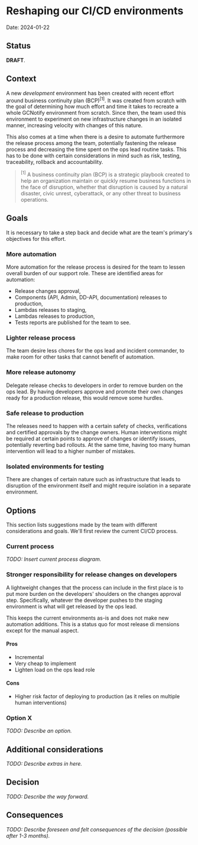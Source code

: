 # Reshaping our CI/CD environments

Date: 2024-01-22

## Status

**DRAFT**.

## Context

A new *development* environment has been created with recent effort around
business continuity plan (BCP)<sup>[1]</sup>. It was created from scratch
with the goal of determining how much effort and time it takes to recreate
a whole GCNotify environment from scratch. Since then, the team used this
environment to experiment on new infrastructure changes in an isolated manner,
increasing velocity with changes of this nature.

This also comes at a time when there is a desire to automate furthermore the
release process among the team, potentially fastening the release process and
decreasing the time spent on the ops lead routine tasks. This has to be done
with certain considerations in mind such as risk, testing, traceability,
rollback and accountability.

> <sup>[1]</sup> A business continuity plan (BCP) is a strategic playbook created to help an organization maintain or quickly resume business functions in the face of disruption, whether that disruption is caused by a natural disaster, civic unrest, cyberattack, or any other threat to business operations.

## Goals

It is necessary to take a step back and decide what are the team's primary's objectives for this effort.

### More automation

More automation for the release process is desired for the team to lessen overall
burden of our support role. These are identified areas for automation:

- Release changes approval,
- Components (API, Admin, DD-API, documentation) releases to production,
- Lambdas releases to staging,
- Lambdas releases to production,
- Tests reports are published for the team to see.

### Lighter release process

The team desire less chores for the ops lead and incident commander, to make
room for other tasks that cannot benefit of automation.

### More release autonomy

Delegate release checks to developers in order to remove burden on the ops
lead. By having developers approve and promote their own changes ready for a
production release, this would remove some hurdles.

### Safe release to production

The releases need to happen with a certain safety of checks, verifications and
certified approvals by the change owners. Human interventions might be required
at certain points to approve of changes or identify issues, potentially
reverting bad rollouts. At the same time, having too many human intervention
will lead to a higher number of mistakes.

### Isolated environments for testing

There are changes of certain nature such as infrastructure that leads to
disruption of the environment itself and might require isolation in a separate
environment.

## Options

This section lists suggestions made by the team with different considerations
and goals. We'll first review the current CI/CD process.

### Current process

_TODO: Insert current process diagram._

### Stronger responsibility for release changes on developers

A lightweight changes that the process can include in the first place is to put
more burden on the developers' shoulders on the changes approval step.
Specifically, whatever the developer pushes to the staging environment is what
will get released by the ops lead.

This keeps the current environments as-is and does not make new automation
additions. This is a status quo for most release di mensions except for the
manual aspect.

#### Pros

- Incremental
- Very cheap to implement
- Lighten load on the ops lead role

#### Cons

- Higher risk factor of deploying to production (as it relies on multiple human interventions)

### Option X

_TODO: Describe an option._

## Additional considerations

_TODO: Describe extras in here._

## Decision

_TODO: Describe the way forward._

## Consequences

_TODO: Describe foreseen and felt consequences of the decision (possible after 1-3 months)._
